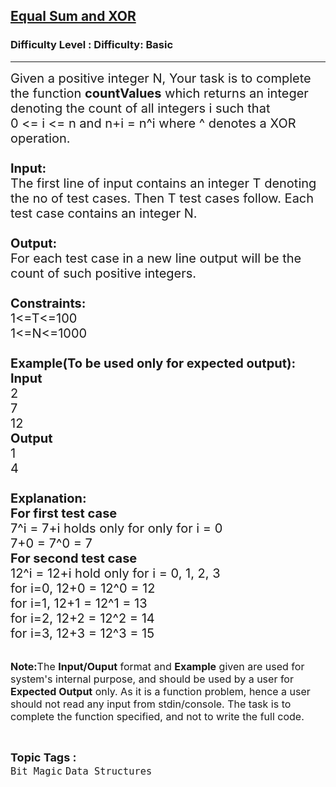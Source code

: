 <h2><a href="https://www.geeksforgeeks.org/problems/equal-sum-and-xor/1?page=2&difficulty=Basic&status=unsolved&sortBy=accuracy">Equal Sum and XOR</a></h2><h3>Difficulty Level : Difficulty: Basic</h3><hr><div class="problems_problem_content__Xm_eO"><p><span style="font-size: 20px;">Given a positive integer N, Your task is to complete the function <strong>countValues</strong> which returns an integer denoting the count of all integers i such that<br>0 &lt;= i &lt;= n and n+i = n^i where ^ denotes a XOR operation.<br><br><strong>Input:</strong><br>The first line of input contains an integer T denoting the no of test cases. Then T test cases follow. Each test case contains an integer N.<br><br><strong>Output:</strong><br>For each test case in a new line output will be the count of such positive integers.<br><br><strong>Constraints:</strong><br>1&lt;=T&lt;=100<br>1&lt;=N&lt;=1000<br><br><strong>Example(To be used only for expected output):<br>Input</strong><br>2<br>7<br>12<br><strong>Output</strong><br>1<br>4<br><br><strong>Explanation:</strong><br><strong>For first test case</strong><br>7^i = 7+i holds only for only for i = 0<br>7+0 = 7^0 = 7<br><strong>For second test case</strong><br>12^i = 12+i hold only for i = 0, 1, 2, 3<br>for i=0, 12+0 = 12^0 = 12<br>for i=1, 12+1 = 12^1 = 13<br>for i=2, 12+2 = 12^2 = 14<br>for i=3, 12+3 = 12^3 = 15</span></p>
<p><br><span style="font-size: 16px;"><strong>Note:</strong>The <strong>Input/Ouput</strong> format and <strong>Example</strong> given are used for system's internal purpose, and should be used by a user for <strong>Expected Output</strong> only. As it is a function problem, hence a user should not read any input from stdin/console. The task is to complete the function specified, and not to write the full code.</span></p></div><br><p><span style=font-size:18px><strong>Topic Tags : </strong><br><code>Bit Magic</code>&nbsp;<code>Data Structures</code>&nbsp;